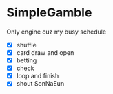 # SimpleGamble
Only engine cuz my busy schedule
- [x] shuffle
- [x] card draw and open
- [x] betting
- [x] check
- [x] loop and finish
- [x] shout SonNaEun 
